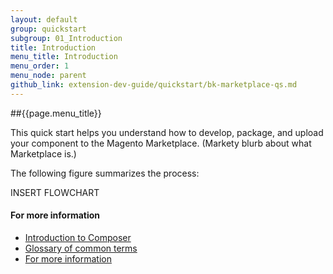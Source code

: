 ```yaml
---
layout: default
group: quickstart
subgroup: 01_Introduction
title: Introduction
menu_title: Introduction
menu_order: 1
menu_node: parent
github_link: extension-dev-guide/quickstart/bk-marketplace-qs.md
---
```


##{{page.menu_title}}

This quick start helps you understand how to develop, package, and upload your component to the Magento Marketplace. (Markety blurb about what Marketplace is.)

The following figure summarizes the process:

INSERT FLOWCHART

#### For more information
*	<a href="{{ site.gdeurl }}mktpl-quickstart/intro-composer.html">Introduction to Composer</a>
*	<a href="{{ site.gdeurl }}mktpl-quickstart/intro-composer-gloss.html">Glossary of common terms</a>
*	<a href="{{ site.gdeurl }}mktpl-quickstart/intro-moreinfo.html">For more information</a>


